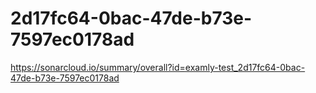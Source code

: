 # 2d17fc64-0bac-47de-b73e-7597ec0178ad
https://sonarcloud.io/summary/overall?id=examly-test_2d17fc64-0bac-47de-b73e-7597ec0178ad
